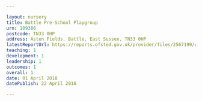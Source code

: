 ```yaml
---

layout: nursery
title: Battle Pre-School Playgroup
urn: 109386
postcode: TN33 0HP
address: Asten Fields, Battle, East Sussex, TN33 0HP
latestReportUrl: https://reports.ofsted.gov.uk/provider/files/2567199/urn/109386.pdf
teaching: 1
development: 1
leadership: 1
outcomes: 1
overall: 1
date: 01 April 2018 
datePublish: 22 April 2016

---
```

